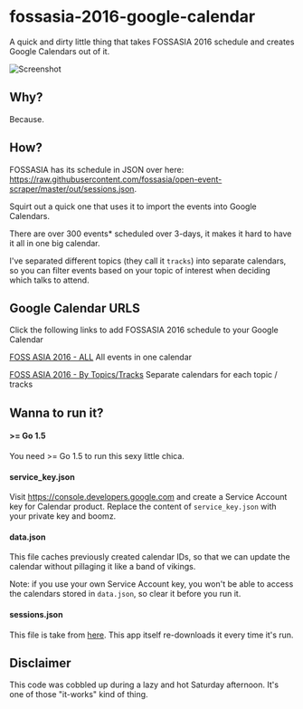 # fossasia-2016-google-calendar
A quick and dirty little thing that takes FOSSASIA 2016 schedule and creates Google Calendars out of it.

![Screenshot](http://i.imgur.com/Zrwzyvn.png)

## Why?
Because.

## How?
FOSSASIA has its schedule in JSON over here: https://raw.githubusercontent.com/fossasia/open-event-scraper/master/out/sessions.json.

Squirt out a quick one that uses it to import the events into Google Calendars.

There are over 300 events* scheduled over 3-days, it makes it hard to have it all in one big calendar.

I've separated different topics (they call it `tracks`) into separate calendars, so you can filter events based on your
topic of interest when deciding which talks to attend.

## Google Calendar URLS
Click the following links to add FOSSASIA 2016 schedule to your Google Calendar


[FOSS ASIA 2016 - ALL](https://calendar.google.com/calendar/render?cid=oqrj3a93g17r1pgckrr2sv4klc@group.calendar.google.com)
All events in one calendar

[FOSS ASIA 2016 - By Topics/Tracks](https://calendar.google.com/calendar/render?cid=gb9e6o5rhngojiooltgs73gbks@group.calendar.google.com&cid=dgdout91jqtgo5ir5krsghgq6g@group.calendar.google.com&cid=oeeack2tej4hepfnn5sl86ijv8@group.calendar.google.com&cid=efmcpobnjnflhg7p6amjjnucfo@group.calendar.google.com&cid=2u592kc3v676evfrchmmhtddhc@group.calendar.google.com&cid=2t6srepd45g1sp2igr9uhs1foc@group.calendar.google.com&cid=1sjun8vbpda14fhcdnb4ooku50@group.calendar.google.com&cid=ss8o2s4o1i71tbff7pvuhaf1ps@group.calendar.google.com&cid=o4lp7slj2k55rf9c5sfuavuegg@group.calendar.google.com&cid=0br88vtd48kk9rmeg7p02saueo@group.calendar.google.com&cid=9a5ddn4f5milnq5dmvu7i4pod0@group.calendar.google.com&cid=5jfq646ll31ovmnn5iad509c60@group.calendar.google.com&cid=so7meffbc6geit92c0veucn478@group.calendar.google.com&cid=bgichra2s39578j1s12cuovhkc@group.calendar.google.com&cid=llvl3lc03e0gggb29di6jf31k4@group.calendar.google.com&cid=5qg5cdi4qkr7n05eqgd9juhs6k@group.calendar.google.com&cid=mk37q05h3b4994boqbt534gmns@group.calendar.google.com)
Separate calendars for each topic / tracks


## Wanna to run it?

#### >= Go 1.5
You need >= Go 1.5 to run this sexy little chica.

#### service_key.json
Visit https://console.developers.google.com and create a Service Account key for Calendar product.
Replace the content of `service_key.json` with your private key and boomz.

#### data.json
This file caches previously created calendar IDs, so that we can update the calendar without pillaging it like a band of vikings. 

Note: if you use your own Service Account key, you won't be able to access the calendars stored in `data.json`, so clear it before you run it.

#### sessions.json
This file is take from [here](https://raw.githubusercontent.com/fossasia/open-event-scraper/master/out/sessions.json). 
This app itself re-downloads it every time it's run.


## Disclaimer
This code was cobbled up during a lazy and hot Saturday afternoon. It's one of those "it-works" kind of thing.


